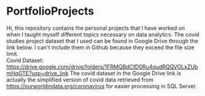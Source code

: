 # PortfolioProjects
Hi, this repository contains the personal projects that I have worked on when I taught myself different topics necessary on data analytics. The covid studies project dataset that I used can be found in Google Drive through the link below. I can't include them in Github because they exceed the file size limit.<br />
Covid Dataset: https://drive.google.com/drive/folders/1FRMQBdCfD0Ru4qudRQQVOLxZUbmHqGTE?usp=drive_link
The covid dataset in the Google Drive link is actually the simplified version of covid data retrieved from https://ourworldindata.org/coronavirus for easier processing in SQL Server.
